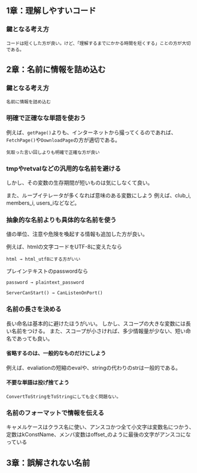 ## 1章：理解しやすいコード
### 鍵となる考え方

```
コードは短くした方が良い。けど、「理解するまでにかかる時間を短くする」ことの方が大切である。
```

## 2章：名前に情報を詰め込む
### 鍵となる考え方

```
名前に情報を詰め込む
```

### 明確で正確なな単語を使おう
例えば、``getPage()``よりも、インターネットから撮ってくるのであれば、``FetchPage()``や``DownloadPage``の方が適切である。

```
気取った言い回しよりも明確で正確な方が良い
```

### tmpやretvalなどの汎用的な名前を避ける
しかし、その変数の生存期間が短いものは気にしなくて良い。

また、ループイテレータが多くなれば意味のある変数にしよう
例えば、club_i, members_i, users_iなどなど。

### 抽象的な名前よりも具体的な名前を使う
値の単位、注意や危険を喚起する情報も追加した方が良い。

例えば、htmlの文字コードをUTF-8に変えたなら

```
html → html_utf8にする方がいい
```

プレインテキストのpasswordなら

```
password → plaintext_password
```

```
ServerCanStart() → CanListenOnPort()
```

### 名前の長さを決める
長い命名は基本的に避けたほうがいい。
しかし、スコープの大きな変数には長い名前をつける。
また、スコープが小さければ、多少情報量が少ない、短い命名であっても良い。

#### 省略するのは、一般的なものだけにしよう
例えば、evaliationの短縮のevalや、stringの代わりのstrは一般的である。

#### 不要な単語は投げ捨てよう

```
ConvertToStringをToStringにしても全く問題ない。
```

### 名前のフォーマットで情報を伝える
キャメルケースはクラス名に使い、アンスコかつ全て小文字は変数名につかう、
定数はkConstName、メンバ変数はoffset_のように最後の文字がアンスコになっている

## 3章：誤解されない名前